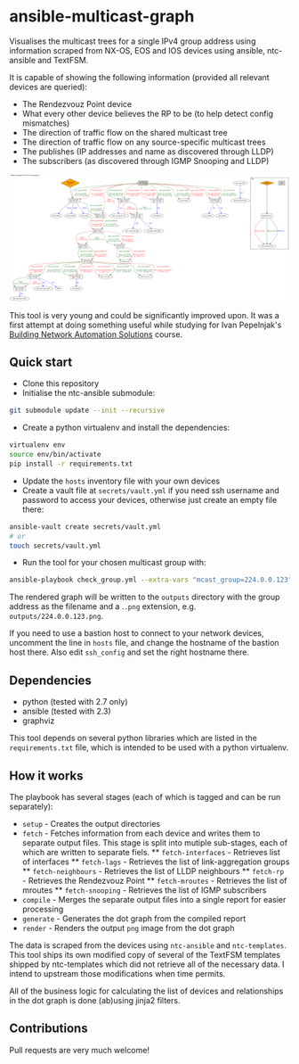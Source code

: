 # ansible-multicast-graph

Visualises the multicast trees for a single IPv4 group address  using information
scraped from NX-OS, EOS and IOS devices using ansible, ntc-ansible and TextFSM.

It is capable of showing the following information (provided all relevant
devices are queried):

* The Rendezvouz Point device
* What every other device believes the RP to be (to help detect config mismatches)
* The direction of traffic flow on the shared multicast tree
* The direction of traffic flow on any source-specific multicast trees
* The publishes (IP addresses and name as discovered through LLDP)
* The subscribers (as discovered through IGMP Snooping and LLDP)

![An example report](example.png)

This tool is very young and could be significantly improved upon.
It was a first attempt at doing something useful while studying for Ivan Pepelnjak's
[Building Network Automation Solutions](http://www.ipspace.net/Building_Network_Automation_Solutions)
course.

## Quick start

* Clone this repository
* Initialise the ntc-ansible submodule:

```bash
git submodule update --init --recursive
```

* Create a python virtualenv and install the dependencies:

```bash
virtualenv env
source env/bin/activate
pip install -r requirements.txt
```

* Update the `hosts` inventory file with your own devices
* Create a vault file at `secrets/vault.yml` if you need ssh username and password
to access your devices, otherwise just create an empty file there:

```bash
ansible-vault create secrets/vault.yml
# or
touch secrets/vault.yml
```

* Run the tool for your chosen multicast group with:

```bash
ansible-playbook check_group.yml --extra-vars "mcast_group=224.0.0.123"
```

The rendered graph will be written to the `outputs` directory with the group
address as the filename and a .`.png` extension, e.g. `outputs/224.0.0.123.png`.

If you need to use a bastion host to connect to your network devices, uncomment the
line in `hosts` file, and change the hostname of the bastion host there. Also edit
`ssh_config` and set the right hostname there.

## Dependencies

* python (tested with 2.7 only)
* ansible (tested with 2.3)
* graphviz

This tool depends on several python libraries which are listed in the
`requirements.txt` file, which is intended to be used with a python virtualenv.

## How it works

The playbook has several stages (each of which is tagged and can be run separately):

* `setup` - Creates the output directories
* `fetch` - Fetches information from each device and writes them to separate output
files. This stage is split into mutiple sub-stages, each of which are written to
separate fiels.
** `fetch-interfaces` - Retrieves list of interfaces
** `fetch-lags` - Retrieves the list of link-aggregation groups
** `fetch-neighbours` - Retrieves the list of LLDP neighbours
** `fetch-rp` - Retrieves the Rendezvouz Point
** `fetch-mroutes` - Retrieves the list of mroutes
** `fetch-snooping` - Retrieves the list of IGMP subscribers
* `compile` - Merges the separate output files into a single report for easier
processing
* `generate` - Generates the dot graph from the compiled report
* `render` - Renders the output `png` image from the dot graph

The data is scraped from the devices using `ntc-ansible` and `ntc-templates`.
This tool ships its own modified copy of several of the TextFSM templates shipped
by ntc-templates which did not retrieve all of the necessary data. I intend to
upstream those modifications when time permits.

All of the business logic for calculating the list of devices and relationships
in the dot graph is done (ab)using jinja2 filters.

## Contributions

Pull requests are very much welcome!

